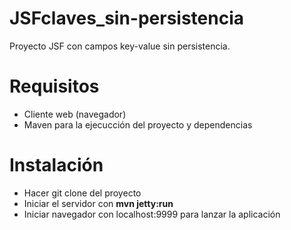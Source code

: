 # JSFclaves_sin-persistencia
Proyecto JSF con campos key-value sin persistencia.

# Requisitos
- Cliente web (navegador)
- Maven para la ejecucción del proyecto y dependencias

# Instalación
- Hacer git clone del proyecto
- Iniciar el servidor con **mvn jetty:run**
- Iniciar navegador con localhost:9999 para lanzar la aplicación
